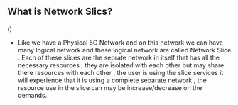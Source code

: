 ## What is Network Slics? 
()
* Like we have a Physical 5G Network and on this network we can have many logical network and these logical network are called Network Slice . Each of these slices are the seprate network in itself that has all the necessary resources , they are isolated with each other but may share there resources with each other , the user is using the slice services it  will experience that it is using a complete separate network , the resource use in the slice can may be increase/decrease on the demands. 






































